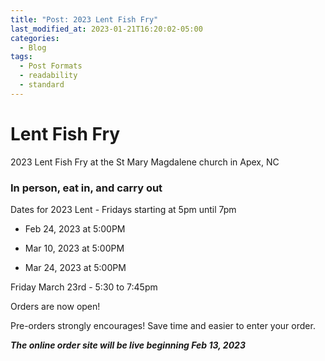 ```yaml
---
title: "Post: 2023 Lent Fish Fry"
last_modified_at: 2023-01-21T16:20:02-05:00
categories:
  - Blog
tags:
  - Post Formats
  - readability
  - standard
---
```


# Lent Fish Fry

2023 Lent Fish Fry at the St Mary Magdalene church in Apex, NC

### In person, eat in, and carry out

Dates for 2023 Lent - Fridays starting at 5pm until 7pm

* Feb 24, 2023 at 5:00PM

* Mar 10, 2023 at 5:00PM

* Mar 24, 2023 at 5:00PM

Friday March 23rd - 5:30 to 7:45pm

Orders are now open!

Pre-orders strongly encourages! Save time and easier to enter your order.

***The online order site will be live beginning Feb 13, 2023***